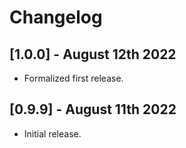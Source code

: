 # Changelog

## [1.0.0] - August 12th 2022
- Formalized first release.

## [0.9.9] - August 11th 2022
- Initial release.
